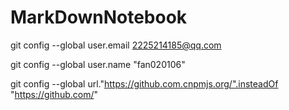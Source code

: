# MarkDownNotebook
git config --global user.email 2225214185@qq.com

git config --global user.name "fan020106"

git config --global url."https://github.com.cnpmjs.org/".insteadOf "https://github.com/"
